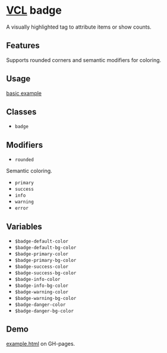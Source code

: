 # [VCL](https://vcl.github.io/) badge

A visually highlighted tag to attribute items or show counts.

## Features

Supports rounded corners and semantic modifiers for coloring.

## Usage

[basic example](/demo/example.html)

## Classes

- `badge`

## Modifiers

- `rounded`

Semantic coloring.

- `primary`
- `success`
- `info`
- `warning`
- `error`

## Variables

- `$badge-default-color`
- `$badge-default-bg-color`
- `$badge-primary-color`
- `$badge-primary-bg-color`
- `$badge-success-color`
- `$badge-success-bg-color`
- `$badge-info-color`
- `$badge-info-bg-color`
- `$badge-warning-color`
- `$badge-warning-bg-color`
- `$badge-danger-color`
- `$badge-danger-bg-color`

## Demo

[example.html](/demo/example.html) on GH-pages.
